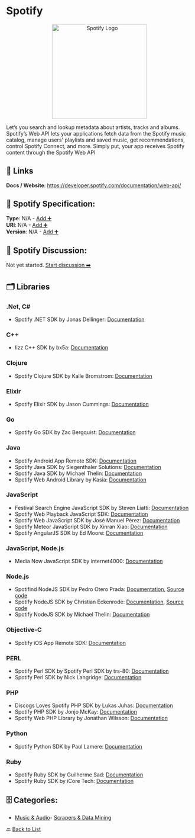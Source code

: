 # Spotify
<p align="center">
    <img width="256" src="https://raw.githubusercontent.com/apis-list/apis-list/main/apis/spotify/logo_256x256.png" alt="Spotify Logo"/>
</p>
Let’s you search and lookup metadata about artists, tracks and albums.  Spotify’s Web API lets your applications fetch data from the Spotify music catalog, manage users' playlists and saved music, get recommendations, control Spotify Connect, and more. Simply put, your app receives Spotify content through the Spotify Web API

##  🔗 Links
**Docs / Website**: https://developer.spotify.com/documentation/web-api/

## 🧬 Spotify Specification:
**Type**: N/A - [Add ➕](https://github.com/apis-list/apis-list/edit/main/apis.yaml#L18129)  
**URI**: N/A - [Add ➕](https://github.com/apis-list/apis-list/edit/main/apis.yaml#L18129)  
**Version**: N/A - [Add ➕](https://github.com/apis-list/apis-list/edit/main/apis.yaml#L18129)

## 💬 Spotify Discussion:
Not yet started. [Start discussion ➡️](https://github.com/apis-list/apis-list/discussions/new)

## 🗂️ Libraries
### .Net, C#
- Spotify .NET SDK by Jonas Dellinger: [Documentation](https://github.com/JohnnyCrazy/SpotifyAPI-NET)
### C++
- lizz C++ SDK by bx5a: [Documentation](https://github.com/bx5a/lizz)
### Clojure
- Spotify Clojure SDK by Kalle Bromstrom: [Documentation](https://github.com/blmstrm/clj-spotify)
### Elixir
- Spotify Elixir SDK by Jason Cummings: [Documentation](https://github.com/jsncmgs1/spotify_ex)
### Go
- Spotify Go SDK by Zac Bergquist: [Documentation](https://github.com/zmb3/spotify)
### Java
- Spotify Android App Remote SDK: [Documentation](https://beta.developer.spotify.com/documentation/android-app-remote/)
- Spotify Java SDK by Siegenthaler Solutions: [Documentation](https://github.com/SiegenthalerSolutions/spotify-web-api-android)
- Spotify Java SDK by Michael Thelin: [Documentation](https://github.com/thelinmichael/spotify-web-api-java)
- Spotify Web Android Library by Kasia: [Documentation](https://github.com/kaaes/spotify-web-api-android)
### JavaScript
- Festival Search Engine JavaScript SDK by Steven Liatti: [Documentation](https://github.com/steenput/FestivalSearchEngine)
- Spotify Web Playback JavaScript SDK: [Documentation](https://beta.developer.spotify.com/documentation/web-playback-sdk/)
- Spotify Web JavaScript SDK by José Manuel Pérez: [Documentation](https://github.com/JMPerez/spotify-web-api-js)
- Spotify Meteor JavaScript SDK by Xinran Xiao: [Documentation](https://github.com/xinranxiao/meteor-spotify-web-api/)
- Spotify AngularJS SDK by Ed Moore: [Documentation](https://github.com/eddiemoore/angular-spotify)
### JavaScript, Node.js
- Media Now JavaScript SDK by internet4000: [Documentation](https://github.com/internet4000/media-now)
### Node.js
- Spotifind NodeJS SDK by Pedro Otero Prada: [Documentation](https://github.com/pedro-otero/spotifind), [Source code](https://www.npmjs.com/package/spotifind)
- Spotify NodeJS SDK by Christian Eckenrode: [Documentation](https://github.com/ceckenrode/node-spotify-api/blob/master/README.md), [Source code](https://github.com/ceckenrode/node-spotify-api)
- Spotify NodeJS SDK by Michael Thelin: [Documentation](https://github.com/thelinmichael/spotify-web-api-node)
### Objective-C
- Spotify iOS App Remote SDK: [Documentation](https://beta.developer.spotify.com/documentation/ios-app-remote/)
### PERL
- Spotify Perl SDK by Spotify Perl SDK by trs-80: [Documentation](https://github.com/trs-80/WWW-Spotify)
- Spotify Perl SDK by Nick Langridge: [Documentation](https://github.com/nicklangridge/WebService-Spotify)
### PHP
- Discogs Loves Spotify PHP SDK by Lukas Juhas: [Documentation](https://github.com/lukasjuhas/discogs-loves-spotify)
- Spotify PHP SDK by Jonjo McKay: [Documentation](https://github.com/jonjomckay/spotify-web-api)
- Spotify Web PHP Library by Jonathan Wilsson: [Documentation](https://github.com/jwilsson/spotify-web-api-php)
### Python
- Spotify Python SDK by Paul Lamere: [Documentation](https://github.com/plamere/spotipy)
### Ruby
- Spotify Ruby SDK by Guilherme Sad: [Documentation](https://github.com/guilhermesad/rspotify)
- Spotify Ruby SDK by iCore Tech: [Documentation](https://github.com/icoretech/spotify-client)


## 🗄️ Categories:
- [Music & Audio](https://github.com/apis-list/apis-list#music--audio-)- [Scrapers & Data Mining](https://github.com/apis-list/apis-list#scrapers--data-mining-)

🔙  [Back to List](https://github.com/apis-list/apis-list)
